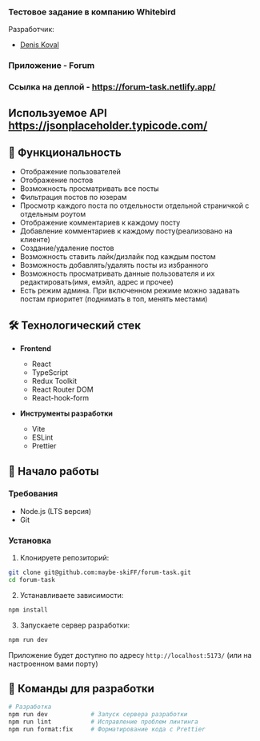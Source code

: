 ### Тестовое задание в компанию Whitebird

Разработчик:

- [Denis Koval](https://github.com/maybe-skiFF/)

### Приложение - Forum

### Cсылка на деплой - https://forum-task.netlify.app/

## Используемое API https://jsonplaceholder.typicode.com/

## 🌟 Функциональность
  - Отображение пользователей
  - Отображение постов
  - Возможность просматривать все посты
  - Фильтрация постов по юзерам
  - Просмотр каждого поста по отдельности отдельной страничкой с отдельным роутом
  - Отображение комментариев к каждому посту
  - Добавление комментариев к каждому посту(реализовано на клиенте)
  - Создание/удаление постов
  - Возможность ставить лайк/дизлайк под каждым постом
  - Возможность добавлять/удалять посты из избранного
  - Возможность просматривать данные пользователя и их редактировать(имя, емэйл, адрес и прочее)
  - Есть режим админа. При включенном режиме можно задавать постам приоритет (поднимать в топ, менять местами)

## 🛠️ Технологический стек

- **Frontend**

  - React
  - TypeScript
  - Redux Toolkit
  - React Router DOM
  - React-hook-form

- **Инструменты разработки**

  - Vite
  - ESLint
  - Prettier

## 🚀 Начало работы

### Требования

- Node.js (LTS версия)
- Git

### Установка

1. Клонируете репозиторий:

```bash
git clone git@github.com:maybe-skiFF/forum-task.git
cd forum-task
```

2. Устанавливаете зависимости:

```bash
npm install
```

3. Запускаете сервер разработки:

```bash
npm run dev
```

Приложение будет доступно по адресу `http://localhost:5173/` (или на настроенном вами порту)

## 🔧 Команды для разработки

```bash
# Разработка
npm run dev            # Запуск сервера разработки
npm run lint           # Исправление проблем линтинга
npm run format:fix     # Форматирование кода с Prettier
```